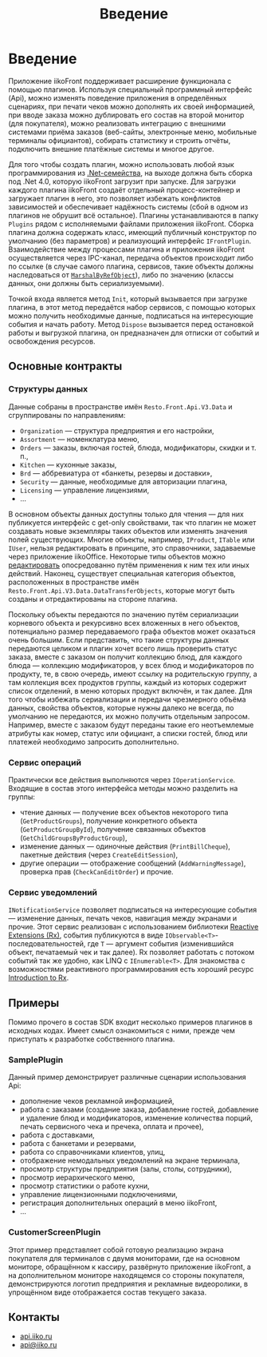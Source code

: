 ﻿---
title: Введение
layout: basic
---

# Введение #

Приложение iikoFront поддерживает расширение функционала с помощью плагинов. Используя специальный программный интерфейс (Api), можно изменять поведение приложения в определённых сценариях, при печати чеков можно дополнять их своей информацией, при вводе заказа можно дублировать его состав на второй монитор (для покупателя), можно реализовать интеграцию с внешними системами приёма заказов (веб-сайты, электронные меню, мобильные терминалы официантов), собирать статистику и строить отчёты, подключить внешние платёжные системы и многое другое.

Для того чтобы создать плагин, можно использовать любой язык программирования из [.Net-семейства](http://en.wikipedia.org/wiki/List_of_CLI_languages), на выходе должна быть сборка под .Net 4.0, которую iikoFront загрузит при запуске. Для загрузки каждого плагина iikoFront создаёт отдельный процесс-контейнер и загружает плагин в него, это позволяет избежать конфликтов зависимостей и обеспечивает надёжность системы (сбой в одном из плагинов не обрушит всё остальное). Плагины устанавливаются в папку `Plugins` рядом с исполняемыми файлами приложения iikoFront. Сборка плагина должна содержать класс, имеющий публичный конструктор по умолчанию (без параметров) и реализующий интерфейс `IFrontPlugin`. Взаимодействие между процессами плагина и приложения iikoFront осуществляется через IPC-канал, передача объектов происходит либо по ссылке (в случае самого плагина, сервисов, такие объекты должны наследоваться от [`MarshalByRefObject`](http://msdn.microsoft.com/en-us/library/system.marshalbyrefobject(v=vs.100).aspx)), либо по значению (классы данных, они должны быть сериализуемыми). 

Точкой входа является метод `Init`, который вызывается при загрузке плагина, в этот метод передаётся набор сервисов, с помощью которых можно получить необходимые данные, подписаться на интересующие события и начать работу. Метод `Dispose` вызывается перед остановкой работы и выгрузкой плагина, он предназначен для отписки от событий и освобождения ресурсов.

## Основные контракты ##

### Структуры данных ###
Данные собраны в пространстве имён `Resto.Front.Api.V3.Data` и сгруппированы по направлениям:

- `Organization` — структура предприятия и его настройки,
- `Assortment` — номенклатура меню,
- `Orders` — заказы, включая гостей, блюда, модификаторы, скидки и т. п.,
- `Kitchen` — кухонные заказы,
- `Brd` — аббревиатура от «банкеты, резервы и доставки»,
- `Security` — данные, необходимые для авторизации плагина,
- `Licensing` — управление лицензиями,
- ...

В основном объекты данных доступны только для чтения — для них публикуется интерфейс с get-only свойствами, так что плагин не может создавать новые экземпляры таких объектов или изменять значения полей существующих. Многие объекты, например, `IProduct`, `ITable` или `IUser`, нельзя редактировать в принципе, это справочники, задаваемые через приложение iikoOffice. Некоторые типы объектов можно [редактировать](Data%20editing.md) опосредованно путём применения к ним тех или иных действий. Наконец, существует специальная категория объектов, расположенных в пространстве имён `Resto.Front.Api.V3.Data.DataTransferObjects`, которые могут быть созданы и отредактированы на стороне плагина.

Поскольку объекты передаются по значению путём сериализации корневого объекта и рекурсивно всех вложенных в него объектов, потенциально размер передаваемого графа объектов может оказаться очень большим. Если представить, что такие структуры данных передаются целиком и плагин хочет всего лишь проверить статус заказа, вместе с заказом он получит коллекцию блюд, для каждого блюда — коллекцию модификаторов, у всех блюд и модификаторов по продукту, те, в свою очередь, имеют ссылку на родительскую группу, а там коллекция всех продуктов группы, каждый из которых содержит список отделений, в меню которых продукт включён, и так далее. Для того чтобы избежать сериализации и передачи чрезмерного объёма данных, свойства объектов, которые нужны далеко не всегда, по умолчанию не передаются, их можно получить отдельным запросом. Например, вместе с заказом будут переданы такие его неотъемлемые атрибуты как номер, статус или официант, а списки гостей, блюд или платежей необходимо запросить дополнительно.

### Сервис операций ###
Практически все действия выполняются через `IOperationService`. Входящие в состав этого интерфейса методы можно разделить на группы:

- чтение данных — получение всех объектов некоторого типа (`GetProductGroups`), получение конкретного объекта (`GetProductGroupById`), получение связанных объектов (`GetChildGroupsByProductGroup`),
- изменение данных — одиночные действия (`PrintBillCheque`), пакетные действия (через `CreateEditSession`),
- другие операции — отображение сообщений (`AddWarningMessage`), проверка прав (`CheckCanEditOrder`) и прочие.    

### Сервис уведомлений ###
`INotificationService` позволяет подписаться на интересующие события — изменение данных, печать чеков, навигация между экранами и прочие. Этот сервис реализован с использованием библиотеки [Reactive Extensions (Rx)](http://msdn.microsoft.com/en-us/data/gg577609.aspx), события публикуются в виде `IObservable<T>`-последовательностей, где `T` — аргумент события (изменившийся объект, печатаемый чек и так далее). Rx позволяет работать с потоком событий так же удобно, как LINQ с `IEnumerable<T>`. Для знакомства с возможностями реактивного программирования есть хороший ресурс [Introduction to Rx](http://www.introtorx.com/).      

## Примеры ##

Помимо прочего в состав SDK входит несколько примеров плагинов в исходных кодах. Имеет смысл ознакомиться с ними, прежде чем приступать к разработке собственного плагина.

### SamplePlugin ###
Данный пример демонстрирует различные сценарии использования Api:

- дополнение чеков рекламной информацией,
- работа с заказами (создание заказа, добавление гостей, добавление и удаление блюд и модификаторов, изменение количества порций, печать сервисного чека и пречека, оплата и прочее),
- работа с доставками,
- работа с банкетами и резервами,
- работа со справочниками клиентов, улиц,
- отображение немодальных уведомлений на экране терминала,
- просмотр структуры предприятия (залы, столы, сотрудники),
- просмотр иерархического меню,
- просмотр статистики о работе кухни,
- управление лицензионными подключениями,
- регистрация дополнительных операций в меню iikoFront, 
- ...

### CustomerScreenPlugin ###
Этот пример представляет собой готовую реализацию экрана покупателя для терминалов с двумя мониторами, где на основном мониторе, обращённом к кассиру, развёрнуто приложение iikoFront, а на дополнительном мониторе находящемся со стороны покупателя, демонстрируются логотип предприятия и рекламные видеоролики, в упрощённом виде отображается состав текущего заказа.

## Контакты ##

- [api.iiko.ru](http://api.iiko.ru)
- [api@iiko.ru](mailto:api@iiko.ru)